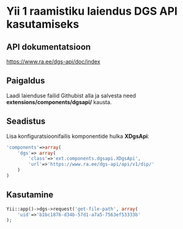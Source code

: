 Yii 1 raamistiku laiendus DGS API kasutamiseks
==========================================================

API dokumentatsioon
-----------------------
https://www.ra.ee/dgs-api/doc/index

Paigaldus
-----------------------
Laadi laienduse failid Githubist alla ja salvesta need **extensions/components/dgsapi/** kausta.

Seadistus
--------------------
Lisa konfiguratsioonifailis komponentide hulka **XDgsApi**:

```php
'components'=>array(
    'dgs'=> array(
        'class'=>'ext.components.dgsapi.XDgsApi',
        'url'=>'https://www.ra.ee/dgs-api/api/v1/dip/'
    )
)
```

Kasutamine
--------------------
```php
Yii::app()->dgs->request('get-file-path', array(
	'uid'=>'b1bc1876-d34b-57d1-a7a5-7563ef53333b'
);
```